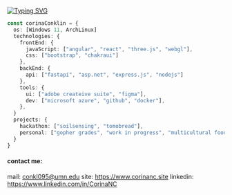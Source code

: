 [![Typing SVG](https://readme-typing-svg.demolab.com?font=Courier&duration=3000&pause=1000&color=9F38F7&center=true&multiline=true&width=435&height=100&lines=Corina+Conklin;Software+Developer+and+Designer)](https://git.io/typing-svg)
```ts
const corinaConklin = {
  os: [Windows 11, ArchLinux]
  technologies: {
    frontEnd: {
      javaScript: ["angular", "react", "three.js", "webgl"],
      css: ["bootstrap", "chakraui"]
    },
    backEnd: {
      api: ["fastapi", "asp.net", "express.js", "nodejs"]
    },
    tools: {
      ui: ["adobe createive suite", "figma"],
      dev: ["microsoft azure", "github", "docker"],
    },
  }
  projects: {
    hackathon: ["soilsensing", "tomobread"],
    personal: ["gopher grades", "work in progress", "multicultural food club"],
  }
}
```
#### contact me:
mail: conkl095@umn.edu
site: https://www.corinanc.site
linkedin: https://www.linkedin.com/in/CorinaNC

